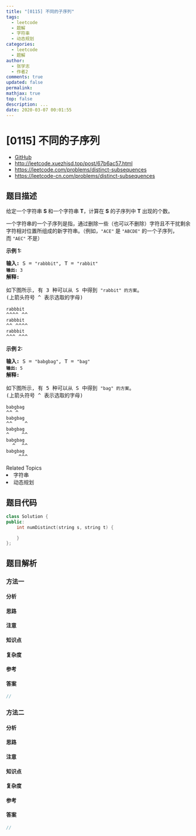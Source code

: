 ```yaml
---
title: "[0115] 不同的子序列"
tags:
  - leetcode
  - 题解
  - 字符串
  - 动态规划
categories:
  - leetcode
  - 题解
author:
  - 张学志
  - 作者2
comments: true
updated: false
permalink:
mathjax: true
top: false
description: ...
date: 2020-03-07 00:01:55
---
```



# [0115] 不同的子序列
* [GitHub](https://github.com/algoboy101/LeetCodeCrowdsource/tree/master/_posts/QA/%5B0115%5D%20%E4%B8%8D%E5%90%8C%E7%9A%84%E5%AD%90%E5%BA%8F%E5%88%97.md)
* http://leetcode.xuezhisd.top/post/67b6ac57.html
* https://leetcode.com/problems/distinct-subsequences
* https://leetcode-cn.com/problems/distinct-subsequences


## 题目描述

<p>给定一个字符串&nbsp;<strong>S&nbsp;</strong>和一个字符串&nbsp;<strong>T</strong>，计算在 <strong>S</strong> 的子序列中 <strong>T</strong> 出现的个数。</p>

<p>一个字符串的一个子序列是指，通过删除一些（也可以不删除）字符且不干扰剩余字符相对位置所组成的新字符串。（例如，<code>&quot;ACE&quot;</code>&nbsp;是&nbsp;<code>&quot;ABCDE&quot;</code>&nbsp;的一个子序列，而&nbsp;<code>&quot;AEC&quot;</code>&nbsp;不是）</p>

<p><strong>示例&nbsp;1:</strong></p>

<pre><strong>输入: </strong>S = <code>&quot;rabbbit&quot;</code>, T = <code>&quot;rabbit&quot;
<strong>输出:</strong>&nbsp;3
</code><strong>解释:
</strong>
如下图所示, 有 3 种可以从 S 中得到 <code>&quot;rabbit&quot; 的方案</code>。
(上箭头符号 ^ 表示选取的字母)

<code>rabbbit</code>
^^^^ ^^
<code>rabbbit</code>
^^ ^^^^
<code>rabbbit</code>
^^^ ^^^
</pre>

<p><strong>示例&nbsp;2:</strong></p>

<pre><strong>输入: </strong>S = <code>&quot;babgbag&quot;</code>, T = <code>&quot;bag&quot;
<strong>输出:</strong>&nbsp;5
</code><strong>解释:
</strong>
如下图所示, 有 5 种可以从 S 中得到 <code>&quot;bag&quot; 的方案</code>。 
(上箭头符号 ^ 表示选取的字母)

<code>babgbag</code>
^^ ^
<code>babgbag</code>
^^    ^
<code>babgbag</code>
^    ^^
<code>babgbag</code>
  ^  ^^
<code>babgbag</code>
    ^^^</pre>
<div><div>Related Topics</div><div><li>字符串</li><li>动态规划</li></div></div>


## 题目代码

```cpp
class Solution {
public:
    int numDistinct(string s, string t) {

    }
};
```


## 题目解析


### 方法一

#### 分析

#### 思路

#### 注意

#### 知识点

#### 复杂度

#### 参考

#### 答案

```cpp
//
```


### 方法二

#### 分析

#### 思路

#### 注意

#### 知识点

#### 复杂度

#### 参考

#### 答案

```cpp
//
```


